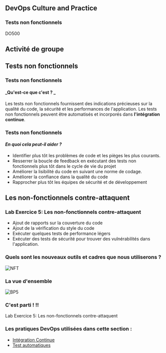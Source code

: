 <!-- .slide: data-background-image="images/RH_NewBrand_Background.png" -->
## DevOps Culture and Practice <!-- {_class="course-title"} -->
### Tests non fonctionnels  <!-- {_class="title-color"} -->
DO500 <!-- {_class="title-color"} -->



## Activité de groupe



<!-- .slide: id="non-functional-testing"-->
## Tests non fonctionnels 



### Tests non fonctionnels 
#### _Qu'est-ce que c'est ? _
Les tests non fonctionnels fournissent des indications précieuses sur la qualité du code, la sécurité et les
performances de l'application. Les tests non fonctionnels peuvent être automatisés et incorporés
dans **l'intégration continue**.



### Tests non fonctionnels 
#### _En quoi cela peut-il aider ?_
* Identifier plus tôt les problèmes de code et les pièges les plus courants.
* Resserrer la boucle de feedback en exécutant des tests non fonctionnels plus tôt dans le
cycle de vie du projet
* Améliorer la lisibilité du code en suivant une norme de codage.
* Améliorer la confiance dans la qualité du code
* Rapprocher plus tôt les équipes de sécurité et de développement


<!-- .slide: id="non-functionls-strike-back" -->
## Les non-fonctionnels contre-attaquent



### Lab Exercice 5: Les non-fonctionnels contre-attaquent
* Ajout de rapports sur la couverture du code
* Ajout de la vérification du style du code
* Exécuter quelques tests de performance légers
* Exécuter des tests de sécurité pour trouver des vulnérabilités dans l'application.



### Quels sont les nouveaux outils et cadres que nous utiliserons ?
![NFT](images/nft/lab5tech.png)



### La vue d'ensemble
![BP5](images/nft/bp-5-non-functionals.jpg)



### C'est parti ! !!
Lab Exercice 5: Les non-fonctionnels contre-attaquent



<!-- .slide: data-background-image="images/chef-background.png", class="white-style" -->
### Les pratiques DevOps utilisées dans cette section :
- [Intégration Continue](https://openpracticelibrary.com/practice/continuous-integration/)
- [Test automatiques](https://openpracticelibrary.com/practice/test-automation/)
